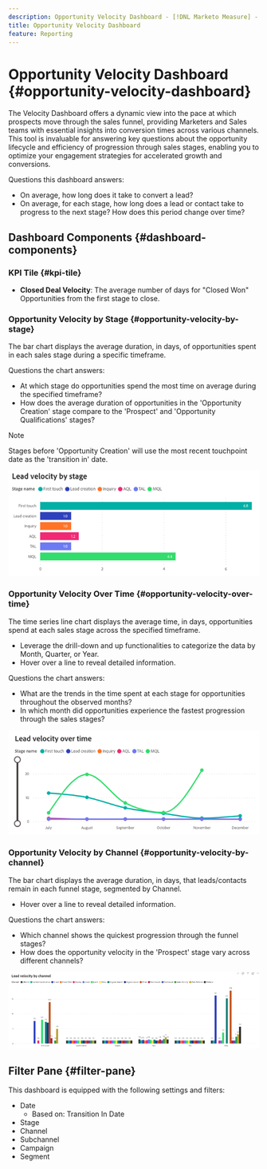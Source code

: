 ```yaml
---
description: Opportunity Velocity Dashboard - [!DNL Marketo Measure] - Product
title: Opportunity Velocity Dashboard
feature: Reporting
---
```

# Opportunity Velocity Dashboard {#opportunity-velocity-dashboard}

The Velocity Dashboard offers a dynamic view into the pace at which prospects move through the sales funnel, providing Marketers and Sales teams with essential insights into conversion times across various channels. This tool is invaluable for answering key questions about the opportunity lifecycle and efficiency of progression through sales stages, enabling you to optimize your engagement strategies for accelerated growth and conversions.

Questions this dashboard answers:

* On average, how long does it take to convert a lead?
* On average, for each stage, how long does a lead or contact take to progress to the next stage? How does this period change over time?

## Dashboard Components {#dashboard-components}

### KPI Tile {#kpi-tile}

* **Closed Deal Velocity**: The average number of days for "Closed Won" Opportunities from the first stage to close. 

### Opportunity Velocity by Stage {#opportunity-velocity-by-stage}

The bar chart displays the average duration, in days, of opportunities spent in each sales stage during a specific timeframe.

Questions the chart answers:

* At which stage do opportunities spend the most time on average during the specified timeframe?
* How does the average duration of opportunities in the 'Opportunity Creation' stage compare to the 'Prospect' and 'Opportunity Qualifications' stages?

>[!NOTE]
>
>Stages before 'Opportunity Creation' will use the most recent touchpoint date as the 'transition in' date.  

![](assets/lead-velocity-dashboard-1.png)

### Opportunity Velocity Over Time {#opportunity-velocity-over-time}

The time series line chart displays the average time, in days, opportunities spend at each sales stage across the specified timeframe.

* Leverage the drill-down and up functionalities to categorize the data by Month, Quarter, or Year.
* Hover over a line to reveal detailed information.

Questions the chart answers:

* What are the trends in the time spent at each stage for opportunities throughout the observed months?
* In which month did opportunities experience the fastest progression through the sales stages?

![](assets/lead-velocity-dashboard-2.png)

### Opportunity Velocity by Channel {#opportunity-velocity-by-channel}

The bar chart displays the average duration, in days, that leads/contacts remain in each funnel stage, segmented by Channel.

* Hover over a line to reveal detailed information.

Questions the chart answers:

* Which channel shows the quickest progression through the funnel stages?
* How does the opportunity velocity in the 'Prospect' stage vary across different channels?

![](assets/lead-velocity-dashboard-3.png)

## Filter Pane {#filter-pane}

This dashboard is equipped with the following settings and filters:

* Date 
  * Based on: Transition In Date
* Stage
* Channel
* Subchannel
* Campaign
* Segment
